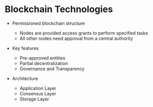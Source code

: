 # Blockchain Technologies

- Permissioned blockchain structure
  - Nodes are provided access grants to perform specified tasks
  - All other nodes need approval from a central authority

- Key features
  - Pre-approved entities
  - Partial decentralization
  - Governance and Transparency

- Architecture
  - Application Layer
  - Consensus Layer
  - Storage Layer